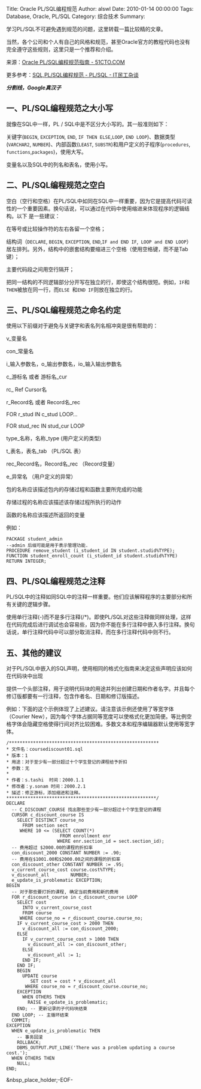 Title: Oracle PL/SQL编程规范
Author: alswl
Date: 2010-01-14 00:00:00
Tags: Database, Oracle, PL/SQL
Category: 综合技术
Summary: 

学习PL/SQL不可避免遇到规范的问题，这里转载一篇比较精的文章。

当然，各个公司和个人有自己的风格和规范，甚至Oracle官方的教程代码也没有完全遵守这些规则，这里只是一个推荐和介绍。

来源：[Oracle PL/SQL编程规范指南 -
51CTO.COM](http://database.51cto.com/art/200907/138973.htm)

更多参考：[SQL,PL/SQL编程规范 - PL/SQL -
IT民工杂谈](http://blog.chinaunix.net/u1/57759/showart_458439.html)

*****分割线，Google真汉子*****

## 一、PL/SQL编程规范之大小写

就像在SQL中一样，PL / SQL中是不区分大小写的。其一般准则如下：

关键字(`BEGIN`, `EXCEPTION`, `END`, `IF THEN ELSE`,`LOOP`, `END
LOOP`)、数据类型(`VARCHAR2`, `NUMBER`)、内部函数(`LEAST`,
`SUBSTR`)和用户定义的子程序(`procedures`, `functions`,`packages`)，使用大写。

变量名以及SQL中的列名和表名，使用小写。

## 二、PL/SQL编程规范之空白

空白（空行和空格）在PL/SQL中如同在SQL中一样重要，因为它是提高代码可读性的一个重要因素。换句话说，可以通过在代码中使用缩进来体现程序的逻辑结构。以下
是一些建议：

在等号或比较操作符的左右各留一个空格；

结构词（`DECLARE`, `BEGIN`, `EXCEPTION`, `END`,`IF and END IF`,` LOOP and END
LOOP`）居左排列。另外，结构中的嵌套结构要缩进三个空格（使用空格键，而不是Tab键）；

主要代码段之间用空行隔开；

把同一结构的不同逻辑部分分开写在独立的行，即使这个结构很短。例如，`IF`和`THEN`被放在同一行，而`ELSE `和`END IF`则放在独立的行。

## 三、PL/SQL编程规范之命名约定

使用以下前缀对于避免与关键字和表名列名相冲突是很有帮助的：

v_变量名

con_常量名

i_输入参数名，o_输出参数名，io_输入输出参数名

c_游标名 或者 游标名_cur

rc_ Ref Cursor名

r_Record名 或者 Record名_rec

FOR r_stud IN c_stud LOOP…

FOR stud_rec IN stud_cur LOOP

type_名称，名称_type (用户定义的类型)

t_表名，表名_tab （PL/SQL 表）

rec_Record名，Record名_rec （Record变量）

e_异常名 （用户定义的异常）

包的名称应该描述包内的存储过程和函数主要所完成的功能

存储过程的名称应该描述该存储过程所执行的动作

函数的名称应该描述所返回的变量

例如：

    
    
    PACKAGE student_admin
    --admin 后缀可能是用于表示管理功能.
    PROCEDURE remove_student (i_student_id IN student.studid%TYPE);
    FUNCTION student_enroll_count (i_student_id student.studid%TYPE)
    RETURN INTEGER;

## 四、PL/SQL编程规范之注释

PL/SQL中的注释如同SQL中的注释一样重要。他们应该解释程序的主要部分和所有关键的逻辑步骤。

使用单行注释(-)而不是多行注释(/*)。即使PL/SQL对这些注释做同样处理，这样在代码完成后进行调试也会容易些，因为你不能在多行注释中嵌入多行注释。换句
话说，单行注释代码中可以部分取消注释，而在多行注释代码中则不行。

## 五、其他的建议

对于PL/SQL中嵌入的SQL声明，使用相同的格式化指南来决定这些声明应该如何在代码块中出现

提供一个头部注释，用于说明代码块的用途并列出创建日期和作者名字。并且每个修订版都要有一行注释，包含作者名、日期和修订版描述。

例如：下面的这个示例体现了上述建议。请注意该示例还使用了等宽字体（Courier
New），因为每个字体占据同等宽度可以使格式化更加简便。等比例空格字体会隐藏空格使得行间对齐比较困难。多数文本和程序编辑器默认使用等宽字体。

    
    
    /********************************************************
    * 文件名：coursediscount01.sql  
    * 版本：1  
    * 用途：对于至少有一部分超过十个学生登记的课程给予折扣  
    * 参数：无  
    *  
    * 作者：s.tashi  时间：2000.1.1  
    * 修改者：y.sonam 时间：2000.2.1  
    * 描述：修正游标，添加缩进和注释。  
    ********************************************************/
    DECLARE
      -- C_DISCOUNT_COURSE 找出那些至少有一部分超过十个学生登记的课程  
      CURSOR c_discount_course IS
        SELECT DISTINCT course_no
          FROM section sect
         WHERE 10 <= (SELECT COUNT(*)
                        FROM enrollment enr
                       WHERE enr.section_id = sect.section_id);
      -- 费用超过 $2000.00的课程的折扣率  
      con_discount_2000 CONSTANT NUMBER := .90;
      -- 费用在$1001.00和$2000.00之间的课程的折扣率  
      con_discount_other CONSTANT NUMBER := .95;
      v_current_course_cost course.cost%TYPE;
      v_discount_all        NUMBER;
      e_update_is_problematic EXCEPTION;
    BEGIN
      -- 对于那些要打折的课程, 确定当前费用和新的费用  
      FOR r_discount_course in c_discount_course LOOP
        SELECT cost
          INTO v_current_course_cost
          FROM course
         WHERE course_no = r_discount_course.course_no;
        IF v_current_course_cost > 2000 THEN
          v_discount_all := con_discount_2000;
        ELSE
          IF v_current_course_cost > 1000 THEN
            v_discount_all := con_discount_other;
          ELSE
            v_discount_all := 1;
          END IF;
        END IF;
        BEGIN
          UPDATE course
             SET cost = cost * v_discount_all
           WHERE course_no = r_discount_course.course_no;
        EXCEPTION
          WHEN OTHERS THEN
            RAISE e_update_is_problematic;
        END; -- 更新记录的子代码块结束  
      END LOOP; -- 主循环结束  
      COMMIT;
    EXCEPTION
      WHEN e_update_is_problematic THEN
        -- 事务回滚  
        ROLLBACK;
        DBMS_OUTPUT.PUT_LINE('There was a problem updating a course cost.');
      WHEN OTHERS THEN
        NULL;
    END;
    

&nbsp_place_holder;-EOF-

